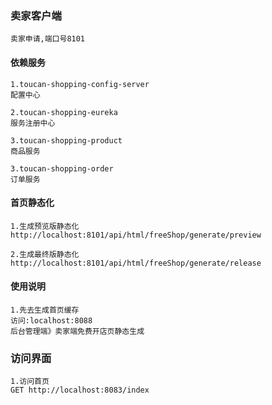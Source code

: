 ### 卖家客户端
    
    卖家申请,端口号8101
   

#### 依赖服务
    1.toucan-shopping-config-server
    配置中心
    
    2.toucan-shopping-eureka
    服务注册中心
    
    3.toucan-shopping-product
    商品服务
    
    3.toucan-shopping-order
    订单服务





#### 首页静态化
    
    1.生成预览版静态化
    http://localhost:8101/api/html/freeShop/generate/preview
    
    2.生成最终版静态化
    http://localhost:8101/api/html/freeShop/generate/release




#### 使用说明

    1.先去生成首页缓存
    访问:localhost:8088
    后台管理端》卖家端免费开店页静态生成
    
### 访问界面

    1.访问首页
    GET http://localhost:8083/index
